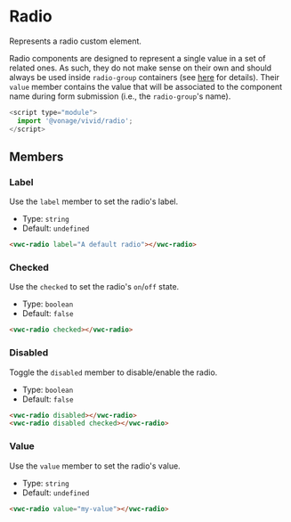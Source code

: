 # Radio

Represents a radio custom element.

Radio components are designed to represent a single value in a set of related ones.
As such, they do not make sense on their own and should always be used inside `radio-group` containers (see [here](https://www.w3.org/WAI/ARIA/apg/patterns/radiobutton/) for details).
Their `value` member contains the value that will be associated to the component name during form submission (i.e., the `radio-group`'s name).

```js
<script type="module">
  import '@vonage/vivid/radio';
</script>
```

## Members

### Label

Use the `label` member to set the radio's label.

- Type: `string`
- Default: `undefined`

```html preview
<vwc-radio label="A default radio"></vwc-radio>
```

### Checked

Use the `checked` to set the radio's `on`/`off` state.

- Type: `boolean`
- Default: `false`

```html preview
<vwc-radio checked></vwc-radio>
```

### Disabled

Toggle the `disabled` member to disable/enable the radio.

- Type: `boolean`
- Default: `false`

```html preview
<vwc-radio disabled></vwc-radio>
<vwc-radio disabled checked></vwc-radio>
```

### Value

Use the `value` member to set the radio's value.

- Type: `string`
- Default: `undefined`

```html preview
<vwc-radio value="my-value"></vwc-radio>
```